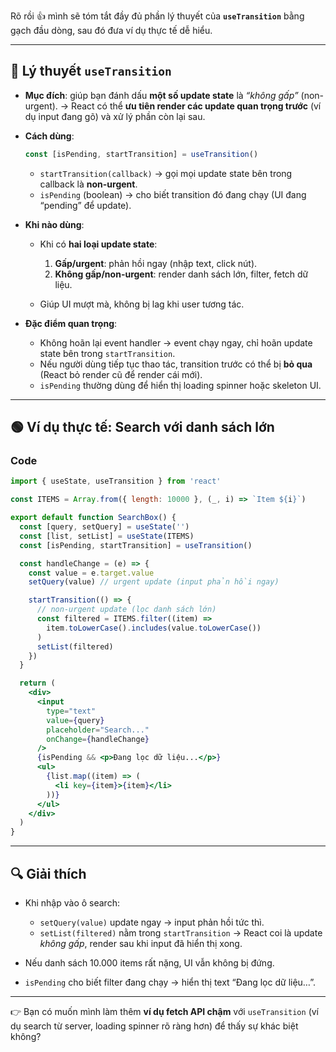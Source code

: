 Rõ rồi 👍 mình sẽ tóm tắt đầy đủ phần lý thuyết của **`useTransition`** bằng gạch đầu dòng, sau đó đưa ví dụ thực tế dễ hiểu.

---

## 📘 Lý thuyết `useTransition`

- **Mục đích**: giúp bạn đánh dấu **một số update state** là _“không gấp”_ (non-urgent).
  → React có thể **ưu tiên render các update quan trọng trước** (ví dụ input đang gõ) và xử lý phần còn lại sau.

- **Cách dùng**:

  ```js
  const [isPending, startTransition] = useTransition()
  ```

  - `startTransition(callback)` → gọi mọi update state bên trong callback là **non-urgent**.
  - `isPending` (boolean) → cho biết transition đó đang chạy (UI đang “pending” để update).

- **Khi nào dùng**:
  - Khi có **hai loại update state**:
    1. **Gấp/urgent**: phản hồi ngay (nhập text, click nút).
    2. **Không gấp/non-urgent**: render danh sách lớn, filter, fetch dữ liệu.

  - Giúp UI mượt mà, không bị lag khi user tương tác.

- **Đặc điểm quan trọng**:
  - Không hoãn lại event handler → event chạy ngay, chỉ hoãn update state bên trong `startTransition`.
  - Nếu người dùng tiếp tục thao tác, transition trước có thể bị **bỏ qua** (React bỏ render cũ để render cái mới).
  - `isPending` thường dùng để hiển thị loading spinner hoặc skeleton UI.

---

## 🟢 Ví dụ thực tế: Search với danh sách lớn

### Code

```jsx
import { useState, useTransition } from 'react'

const ITEMS = Array.from({ length: 10000 }, (_, i) => `Item ${i}`)

export default function SearchBox() {
  const [query, setQuery] = useState('')
  const [list, setList] = useState(ITEMS)
  const [isPending, startTransition] = useTransition()

  const handleChange = (e) => {
    const value = e.target.value
    setQuery(value) // urgent update (input phản hồi ngay)

    startTransition(() => {
      // non-urgent update (lọc danh sách lớn)
      const filtered = ITEMS.filter((item) =>
        item.toLowerCase().includes(value.toLowerCase())
      )
      setList(filtered)
    })
  }

  return (
    <div>
      <input
        type="text"
        value={query}
        placeholder="Search..."
        onChange={handleChange}
      />
      {isPending && <p>Đang lọc dữ liệu...</p>}
      <ul>
        {list.map((item) => (
          <li key={item}>{item}</li>
        ))}
      </ul>
    </div>
  )
}
```

---

## 🔍 Giải thích

- Khi nhập vào ô search:
  - `setQuery(value)` update ngay → input phản hồi tức thì.
  - `setList(filtered)` nằm trong `startTransition` → React coi là update _không gấp_, render sau khi input đã hiển thị xong.

- Nếu danh sách 10.000 items rất nặng, UI vẫn không bị đứng.
- `isPending` cho biết filter đang chạy → hiển thị text “Đang lọc dữ liệu…”.

---

👉 Bạn có muốn mình làm thêm **ví dụ fetch API chậm** với `useTransition` (ví dụ search từ server, loading spinner rõ ràng hơn) để thấy sự khác biệt không?
